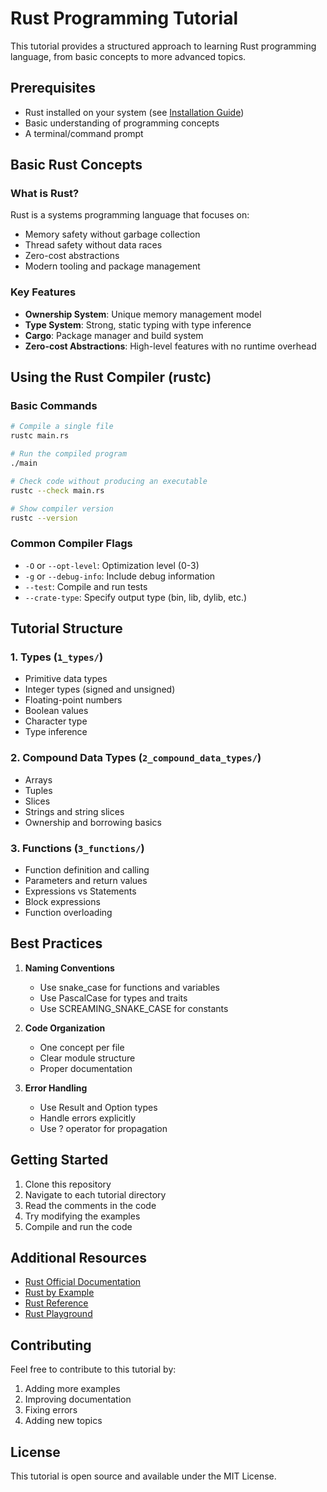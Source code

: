 # Rust Programming Tutorial

This tutorial provides a structured approach to learning Rust programming language, from basic concepts to more advanced topics.

## Prerequisites

- Rust installed on your system (see [Installation Guide](https://www.rust-lang.org/tools/install))
- Basic understanding of programming concepts
- A terminal/command prompt

## Basic Rust Concepts

### What is Rust?
Rust is a systems programming language that focuses on:
- Memory safety without garbage collection
- Thread safety without data races
- Zero-cost abstractions
- Modern tooling and package management

### Key Features
- **Ownership System**: Unique memory management model
- **Type System**: Strong, static typing with type inference
- **Cargo**: Package manager and build system
- **Zero-cost Abstractions**: High-level features with no runtime overhead

## Using the Rust Compiler (rustc)

### Basic Commands
```bash
# Compile a single file
rustc main.rs

# Run the compiled program
./main

# Check code without producing an executable
rustc --check main.rs

# Show compiler version
rustc --version
```

### Common Compiler Flags
- `-O` or `--opt-level`: Optimization level (0-3)
- `-g` or `--debug-info`: Include debug information
- `--test`: Compile and run tests
- `--crate-type`: Specify output type (bin, lib, dylib, etc.)

## Tutorial Structure

### 1. Types (`1_types/`)
- Primitive data types
- Integer types (signed and unsigned)
- Floating-point numbers
- Boolean values
- Character type
- Type inference

### 2. Compound Data Types (`2_compound_data_types/`)
- Arrays
- Tuples
- Slices
- Strings and string slices
- Ownership and borrowing basics

### 3. Functions (`3_functions/`)
- Function definition and calling
- Parameters and return values
- Expressions vs Statements
- Block expressions
- Function overloading

## Best Practices

1. **Naming Conventions**
   - Use snake_case for functions and variables
   - Use PascalCase for types and traits
   - Use SCREAMING_SNAKE_CASE for constants

2. **Code Organization**
   - One concept per file
   - Clear module structure
   - Proper documentation

3. **Error Handling**
   - Use Result and Option types
   - Handle errors explicitly
   - Use ? operator for propagation

## Getting Started

1. Clone this repository
2. Navigate to each tutorial directory
3. Read the comments in the code
4. Try modifying the examples
5. Compile and run the code

## Additional Resources

- [Rust Official Documentation](https://www.rust-lang.org/learn)
- [Rust by Example](https://doc.rust-lang.org/rust-by-example/)
- [Rust Reference](https://doc.rust-lang.org/reference/)
- [Rust Playground](https://play.rust-lang.org/)

## Contributing

Feel free to contribute to this tutorial by:
1. Adding more examples
2. Improving documentation
3. Fixing errors
4. Adding new topics

## License

This tutorial is open source and available under the MIT License. 